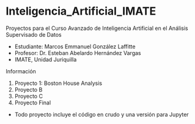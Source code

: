 # Inteligencia_Artificial_IMATE

Proyectos para el Curso Avanzado de Inteligencia Artificial en el Análisis Supervisado de Datos
- Estudiante: Marcos Emmanuel González Laffitte
- Profesor: Dr. Esteban Abelardo Hernández Vargas
- IMATE, Unidad Juriquilla

Información
1. Proyecto 1: Boston House Analysis
2. Proyecto B
3. Proyecto C
4. Proyecto Final

* Todo proyecto incluye el código en crudo y una versión para Jupyter
